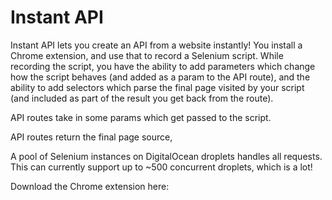# Instant API

Instant API lets you create an API from a website instantly! You install a Chrome extension, and use that to record a Selenium script. While recording the script, you have the ability to add parameters which change how the script behaves (and added as a param to the API route), and the ability to add selectors which parse the final page visited by your script (and included as part of the result you get back from the route).

API routes take in some params which get passed to the script.

API routes return the final page source, 

A pool of Selenium instances on DigitalOcean droplets handles all requests. This can currently support up to ~500 concurrent droplets, which is a lot!

Download the Chrome extension here: <link>
